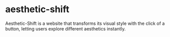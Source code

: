 # aesthetic-shift
Aesthetic-Shift is a website that transforms its visual style with the click of a button, letting users explore different aesthetics instantly.
